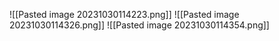 ![[Pasted image 20231030114223.png]]
![[Pasted image 20231030114326.png]]
![[Pasted image 20231030114354.png]]

